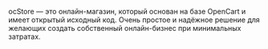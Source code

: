 ocStore — это онлайн-магазин, который основан на базе OpenCart и имеет открытый исходный код. Очень простое и надёжное решение для желающих создать собственный онлайн-бизнес при минимальных затратах.
